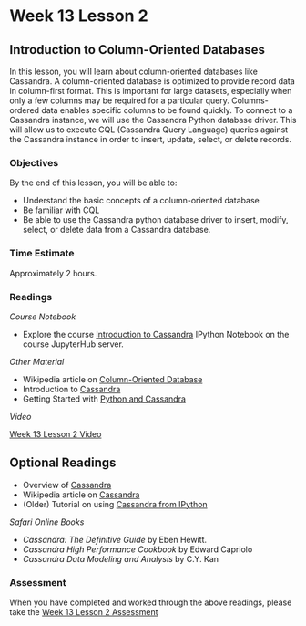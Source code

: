 # Week 13 Lesson 2 #
## Introduction to Column-Oriented Databases ##

In this lesson, you will learn about column-oriented databases like Cassandra. A column-oriented database is optimized to provide record data in column-first format. This is important for large datasets, especially when only a few columns may be required for a particular query. Columns-ordered data enables specific columns to be found quickly. To connect to a Cassandra instance, we will use the Cassandra Python database driver. This will allow us to execute CQL (Cassandra Query Language) queries against the Cassandra instance in order to insert, update, select, or delete records.

### Objectives ###

By the end of this lesson, you will be able to:

- Understand the basic concepts of a column-oriented database
- Be familiar with CQL
- Be able to use the Cassandra python database driver to insert, modify, select, or delete data from a Cassandra database.

### Time Estimate ###

Approximately 2 hours.

### Readings ####

_Course Notebook_

- Explore the course [Introduction to Cassandra][l2nb] IPython Notebook on the course JupyterHub server.

_Other Material_

- Wikipedia article on [Column-Oriented Database][wcdb]
- Introduction to [Cassandra][ic]
- Getting Started with [Python and Cassandra][gsc]

_Video_

[Week 13 Lesson 2 Video][lv]

## Optional Readings ##

- Overview of [Cassandra][oc]
- Wikipedia article on [Cassandra][wc]
- (Older) Tutorial on using [Cassandra from IPython][c4ip]

_Safari Online Books_

- _Cassandra: The Definitive Guide_ by Eben Hewitt.
- _Cassandra High Performance Cookbook_ by Edward Capriolo
- _Cassandra Data Modeling and Analysis_ by C.Y. Kan

### Assessment ###

When you have completed and worked through the above readings, please take the [Week 13 Lesson 2 Assessment][la]

[l2nb]: ../notebooks/intro2cassandra.ipynb
[la]: https://learn.illinois.edu/mod/quiz/
[lv]: https://mediaspace.illinois.edu/media/w13l2/1_smhx8bdm

[ic]: https://academy.datastax.com/resources/brief-introduction-apache-cassandra
[oc]: https://www.pythian.com/wp-content/uploads/2015/07/Pythian-Introduction-to-Cassandra-eBook-2015.pdf
[wc]: https://en.wikipedia.org/wiki/Apache_Cassandra
[wcdb]: https://en.wikipedia.org/wiki/Column-oriented_DBMS
[gsc]: https://datastax.github.io/python-driver/getting_started.html
[c4ip]: https://github.com/rustyrazorblade/python-presentation
